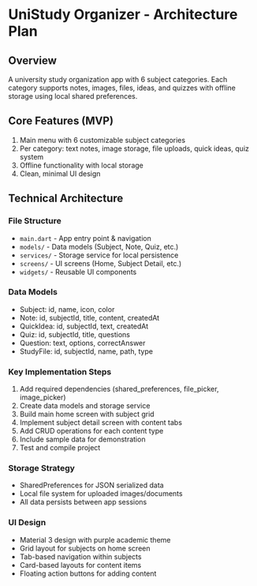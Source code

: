 # UniStudy Organizer - Architecture Plan

## Overview
A university study organization app with 6 subject categories. Each category supports notes, images, files, ideas, and quizzes with offline storage using local shared preferences.

## Core Features (MVP)
1. Main menu with 6 customizable subject categories
2. Per category: text notes, image storage, file uploads, quick ideas, quiz system
3. Offline functionality with local storage
4. Clean, minimal UI design

## Technical Architecture

### File Structure
- `main.dart` - App entry point & navigation
- `models/` - Data models (Subject, Note, Quiz, etc.)
- `services/` - Storage service for local persistence
- `screens/` - UI screens (Home, Subject Detail, etc.)
- `widgets/` - Reusable UI components

### Data Models
- Subject: id, name, icon, color
- Note: id, subjectId, title, content, createdAt
- QuickIdea: id, subjectId, text, createdAt
- Quiz: id, subjectId, title, questions
- Question: text, options, correctAnswer
- StudyFile: id, subjectId, name, path, type

### Key Implementation Steps
1. Add required dependencies (shared_preferences, file_picker, image_picker)
2. Create data models and storage service
3. Build main home screen with subject grid
4. Implement subject detail screen with content tabs
5. Add CRUD operations for each content type
6. Include sample data for demonstration
7. Test and compile project

### Storage Strategy
- SharedPreferences for JSON serialized data
- Local file system for uploaded images/documents
- All data persists between app sessions

### UI Design
- Material 3 design with purple academic theme
- Grid layout for subjects on home screen
- Tab-based navigation within subjects
- Card-based layouts for content items
- Floating action buttons for adding content